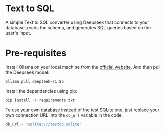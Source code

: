 # Text to SQL
A simple Text to SQL converter using Deepseek that connects to your database, reads the schema, and generates SQL queries based on the user's input.



# Pre-requisites
Install Ollama on your local machine from the [official website](https://ollama.com/). And then pull the Deepseek model:

```bash
ollama pull deepseek-r1:8b
```

Install the dependencies using pip:

```bash
pip install -r requirements.txt
```
To use your own database instead of the test SQLite one, just replace your own connection URL into the `db_url` variable in the code.
```python
db_url = "sqlite:///testdb.sqlite"
```